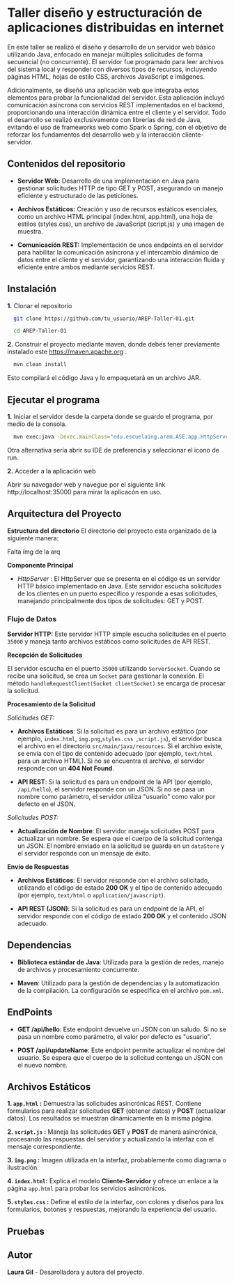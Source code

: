 
# Taller diseño y estructuración de aplicaciones distribuidas en internet


En este taller se realizó el diseño y desarrollo de un servidor web básico utilizando Java, enfocado en manejar múltiples solicitudes de forma secuencial (no concurrente). El servidor fue programado para leer archivos del sistema local y responder con diversos tipos de recursos, incluyendo páginas HTML, hojas de estilo CSS, archivos JavaScript e imágenes.

Adicionalmente, se diseñó una aplicación web que integraba estos elementos para probar la funcionalidad del servidor. Esta aplicación incluyó comunicación asíncrona con servicios REST implementados en el backend, proporcionando una interacción dinámica entre el cliente y el servidor. Todo el desarrollo se realizó exclusivamente con librerías de red de Java, evitando el uso de frameworks web como Spark o Spring, con el objetivo de reforzar los fundamentos del desarrollo web y la interacción cliente-servidor.



## Contenidos del repositorio
* **Servidor Web:** Desarrollo de una implementación en Java para gestionar solicitudes HTTP de tipo GET y POST, asegurando un manejo eficiente y estructurado de las peticiones.

* **Archivos Estáticos:** Creación y uso de recursos estáticos esenciales, como un archivo HTML principal (index.html, app.html), una hoja de estilos (styles.css), un archivo de JavaScript (script.js) y una imagen de muestra.

* **Comunicación REST:** Implementación de unos endpoints en el servidor para habilitar la comunicación asíncrona y el intercambio dinámico de datos entre el cliente y el servidor, garantizando una interacción fluida y eficiente entre ambos mediante servicios REST.
## Instalación

**1.**  Clonar el repositorio

```bash
  git clone https://github.com/tu_usuario/AREP-Taller-01.git

  cd AREP-Taller-01
```
**2.**  Construir el proyecto mediante maven, donde debes tener previamente instalado este https://maven.apache.org .
```bash
  mvn clean install
```  
Esto compilará el código Java y lo empaquetará en un archivo JAR.
## Ejecutar el programa
**1.**  Iniciar el servidor desde la carpeta donde se guardo el programa, por medio de la consola.
```bash
  mvn exec:java -Dexec.mainClass="edu.escuelaing.arem.ASE.app.HttpServer"
```
Otra alternativa sería abrir su IDE de preferencia y seleccionar el icono de run.

**2.** Acceder a la aplicación web

Abrir su navegador web y navegue por el siguiente link http://localhost:35000 para mirar la aplicacón en uso. 



## Arquitectura del Proyecto 
**Estructura del directorio**
El directorio del proyecto esta organizado de la siguiente manera:




Falta img de la arq




**Componente Principal**
- *HttpServer* : El HttpServer que se presenta en el código es un servidor HTTP básico implementado en Java. Este servidor escucha solicitudes de los clientes en un puerto específico y responde a esas solicitudes, manejando principalmente dos tipos de solicitudes: GET y POST. 

### Flujo de Datos

**Servidor HTTP:** Este servidor HTTP simple escucha solicitudes en el puerto `35000` y maneja tanto archivos estáticos como solicitudes de API REST.

**Recepción de Solicitudes**

El servidor escucha en el puerto `35000` utilizando `ServerSocket`. Cuando se recibe una solicitud, se crea un `Socket` para gestionar la conexión. El método `handleRequestClient(Socket clientSocket)` se encarga de procesar la solicitud.

**Procesamiento de la Solicitud**

*Solicitudes GET:*

- **Archivos Estáticos**: Si la solicitud es para un archivo estático (por ejemplo, `index.html`, `img.png`,`styles.css `,`script.js`), el servidor busca el archivo en el directorio `src/main/java/resources`. Si el archivo existe, se envía con el tipo de contenido adecuado (por ejemplo, `text/html` para un archivo HTML). Si no se encuentra el archivo, el servidor responde con un **404 Not Found**.
  
- **API REST**: Si la solicitud es para un endpoint de la API (por ejemplo, `/api/hello`), el servidor responde con un JSON. Si no se pasa un nombre como parámetro, el servidor utiliza "usuario" como valor por defecto en el JSON.

*Solicitudes POST:*

- **Actualización de Nombre**: El servidor maneja solicitudes POST para actualizar un nombre. Se espera que el cuerpo de la solicitud contenga un JSON. El nombre enviado en la solicitud se guarda en un `dataStore` y el servidor responde con un mensaje de éxito.

**Envío de Respuestas**

- **Archivos Estáticos**: El servidor responde con el archivo solicitado, utilizando el código de estado **200 OK** y el tipo de contenido adecuado (por ejemplo, `text/html` o `application/javascript`).

- **API REST (JSON)**: Si la solicitud es para un endpoint de la API, el servidor responde con el código de estado **200 OK** y el contenido JSON adecuado.



## Dependencias

- **Biblioteca estándar de Java**: Utilizada para la gestión de redes, manejo de archivos y procesamiento concurrente.
  
- **Maven**: Utilizado para la gestión de dependencias y la automatización de la compilación. La configuración se especifica en el archivo `pom.xml`.

## EndPoints

- **GET /api/hello**: Este endpoint devuelve un JSON con un saludo. Si no se pasa un nombre como parámetro, el valor por defecto es "usuario".
  
- **POST /api/updateName**: Este endpoint permite actualizar el nombre del usuario. Se espera que el cuerpo de la solicitud contenga un JSON con el nuevo nombre.

## Archivos Estáticos

**1. `app.html` :**  Demuestra las solicitudes asincrónicas REST. Contiene formularios para realizar solicitudes **GET** (obtener datos) y **POST** (actualizar datos). Los resultados se muestran dinámicamente en la misma página.

**2. `script.js` :** Maneja las solicitudes **GET** y **POST** de manera asincrónica, procesando las respuestas del servidor y actualizando la interfaz con el mensaje correspondiente.

**3. `img.png` :** Imagen utilizada en la interfaz, probablemente como diagrama o ilustración.

**4. `index.html`:** Explica el modelo **Cliente-Servidor** y ofrece un enlace a la página `app.html` para probar los servicios asincrónicos.

**5. `styles.css` :** Define el estilo de la interfaz, con colores y diseños para los formularios, botones y respuestas, mejorando la experiencia del usuario.


## Pruebas
## Autor

**Laura Gil** - Desarolladora y autora del proyecto. 
